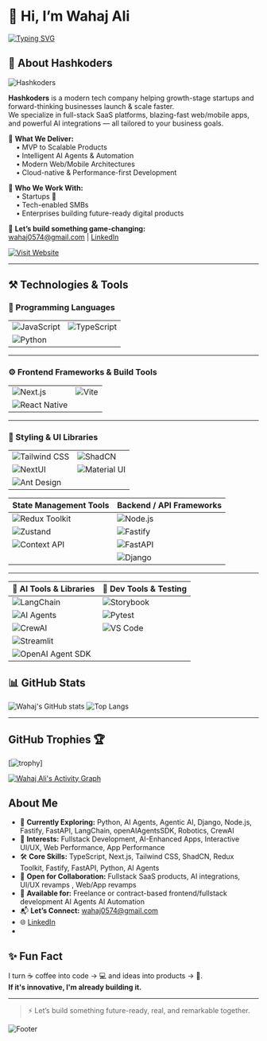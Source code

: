 # 👋 Hi, I’m Wahaj Ali 

[![Typing SVG](https://readme-typing-svg.herokuapp.com?font=Fira+Code&size=18&pause=1000&center=true&width=800&multiline=false&color=F97316,FACC15,10B981,3B82F6,8B5CF6,E11D48&vCenter=true&lines=Co-Founder+%40+Hashkoders;AI-First+Product+Strategist;Helping+Startups+Launch+%26+Scale+Faster;Building+Scalable+SaaS%2C+AI+%26+Automation+Solutions)](https://github.com/WahajAliVerse)



## 🚀 About Hashkoders  
![Hashkoders](https://img.shields.io/badge/Hashkoders-Innovation%20Driven-blueviolet?style=for-the-badge)

**Hashkoders** is a modern tech company helping growth-stage startups and forward-thinking businesses launch & scale faster.  
We specialize in full-stack SaaS platforms, blazing-fast web/mobile apps, and powerful AI integrations — all tailored to your business goals.

🔹 **What We Deliver:**  
&nbsp;&nbsp;&nbsp;&nbsp;• MVP to Scalable Products  
&nbsp;&nbsp;&nbsp;&nbsp;• Intelligent AI Agents & Automation  
&nbsp;&nbsp;&nbsp;&nbsp;• Modern Web/Mobile Architectures  
&nbsp;&nbsp;&nbsp;&nbsp;• Cloud-native & Performance-first Development

🔹 **Who We Work With:**  
&nbsp;&nbsp;&nbsp;&nbsp;• Startups 🚀  
&nbsp;&nbsp;&nbsp;&nbsp;• Tech-enabled SMBs  
&nbsp;&nbsp;&nbsp;&nbsp;• Enterprises building future-ready digital products

📨 **Let’s build something game-changing:**  
[wahaj0574@gmail.com](mailto:wahaj0574@gmail.com) | [LinkedIn](https://www.linkedin.com/in/wahaj-ali-b3b7a72b5/)

[![Visit Website](https://img.shields.io/badge/Visit_Hashkoders.com-000000?style=for-the-badge&logo=vercel&logoColor=white)](https://www.hashkoders.com/)

---

## ⚒️ Technologies & Tools

### 🧠 Programming Languages
| | |
|---|---|
| ![JavaScript](https://img.shields.io/badge/JavaScript-F7DF1E?logo=javascript&logoColor=black) | ![TypeScript](https://img.shields.io/badge/TypeScript-007ACC?logo=typescript&logoColor=white) |
| ![Python](https://img.shields.io/badge/Python-3776AB?logo=python&logoColor=white) | |

---

### ⚙️ Frontend Frameworks & Build Tools
| | |
|---|---|
| ![Next.js](https://img.shields.io/badge/Next.js-000?logo=nextdotjs&logoColor=white) | ![Vite](https://img.shields.io/badge/Vite-646CFF?logo=vite&logoColor=white) |
| ![React Native](https://img.shields.io/badge/React_Native-20232A?logo=react&logoColor=61DAFB) | |

---

### 🎨 Styling & UI Libraries
| | |
|---|---|
| ![Tailwind CSS](https://img.shields.io/badge/Tailwind_CSS-38B2AC?logo=tailwind-css&logoColor=white) | ![ShadCN](https://img.shields.io/badge/ShadCN_UI-121212?logo=shadcnui&logoColor=white) |
| ![NextUI](https://img.shields.io/badge/NextUI-000000?logo=vercel&logoColor=white) | ![Material UI](https://img.shields.io/badge/MUI-007FFF?logo=mui&logoColor=white) |
| ![Ant Design](https://img.shields.io/badge/AntDesign-0170FE?logo=antdesign&logoColor=white) | |



| State Management Tools                     | Backend / API Frameworks                                                             |
| ------------------------------------------ | ------------------------------------------------------------------------------------- |
| ![Redux Toolkit](https://img.shields.io/badge/Redux_Toolkit-764ABC?logo=redux&logoColor=white) | ![Node.js](https://img.shields.io/badge/Node.js-339933?logo=nodedotjs&logoColor=white) |
| ![Zustand](https://img.shields.io/badge/Zustand-000000?logo=zustand&logoColor=white)           | ![Fastify](https://img.shields.io/badge/Fastify-000000?logo=fastify&logoColor=white)   |
| ![Context API](https://img.shields.io/badge/Context_API-0078D7?logo=react&logoColor=white)     | ![FastAPI](https://img.shields.io/badge/FastAPI-009688?logo=fastapi&logoColor=white)   |
|                                                | ![Django](https://img.shields.io/badge/Django-092E20?logo=django&logoColor=white)     |

---

| 🧠 AI Tools & Libraries                         | 🧪 Dev Tools & Testing                                                                  |
| ---------------------------------------------- | --------------------------------------------------------------------------------------- |
| ![LangChain](https://img.shields.io/badge/LangChain-000000?logo=langchain&logoColor=white)     | ![Storybook](https://img.shields.io/badge/Storybook-FF4785?logo=storybook&logoColor=white) |
| ![AI Agents](https://img.shields.io/badge/AI_Agents-8A2BE2?logo=openai&logoColor=white)         | ![Pytest](https://img.shields.io/badge/Pytest-3776AB?logo=python&logoColor=white)         |
| ![CrewAI](https://img.shields.io/badge/CrewAI-000?logo=github&logoColor=white)                  | ![VS Code](https://img.shields.io/badge/VSCode-007ACC?logo=visualstudiocode&logoColor=white) |
| ![Streamlit](https://img.shields.io/badge/Streamlit-FF4B4B?logo=streamlit&logoColor=white)      |                                                                                           |
| ![OpenAI Agent SDK](https://img.shields.io/badge/OpenAI_Agent_SDK-333?logo=openai&logoColor=white) |                                                                                           |


## 📊 GitHub Stats

![Wahaj's GitHub stats](https://github-readme-stats.vercel.app/api?username=wahajAliVerse&show_icons=true&theme=radical)
![Top Langs](https://github-readme-stats.vercel.app/api/top-langs/?username=wahajAliVerse&layout=compact&theme=radical)

---


## GitHub Trophies 🏆

[![trophy](https://github-trophies.vercel.app/?username=WahajAliVerse&theme=dark_lover&margin-w=4)]




[![Wahaj Ali's Activity Graph](https://github-readme-activity-graph.vercel.app/graph?username=WahajAliVerse&radius=18&theme=github-dark&area=true&order=6&hide_title=false&custom_title=WahajAli's%20_Profile)](https://github.com/WahajAliVerse)


## About Me
- 🌱 **Currently Exploring:** Python, AI Agents, Agentic AI, Django, Node.js, Fastify, FastAPI, LangChain, openAIAgentsSDK, Robotics, CrewAI
- 🧠 **Interests:** Fullstack Development, AI-Enhanced Apps, Interactive UI/UX, Web Performance, App Performance
- 🛠️ **Core Skills:** TypeScript, Next.js, Tailwind CSS, ShadCN, Redux Toolkit, Fastify, FastAPI, Python, AI Agents
- 🤝 **Open for Collaboration:** Fullstack SaaS products, AI integrations, UI/UX revamps , Web/App revamps
- 💼 **Available for:** Freelance or contract-based frontend/fullstack development AI Agents AI Automation
- 📬 **Let’s Connect:** wahaj0574@gmail.com
- 🌐 [LinkedIn](https://www.linkedin.com/in/wahaj-ali-b3b7a72b5/)
- 

## ✨ Fun Fact

I turn ☕ coffee into code → 💻 and ideas into products → 🚀.  
**If it's innovative, I'm already building it.**

---

> ⚡ Let’s build something future-ready, real, and remarkable together.


![Footer](https://capsule-render.vercel.app/api?type=waving&color=gradient&height=60&section=footer)
